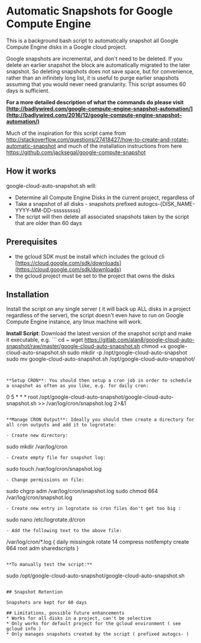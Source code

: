 # Automatic Snapshots for Google Compute Engine

This is a background bash script to automatically snapshot all Google Compute Engine disks in a Google cloud project.

Google snapshots are incremental, and don't need to be deleted. If you delete an earlier snapshot the block are automatically migrated to the later snapshot.  So deleting snapshots does not save space, but for convenience, rather than an infinitely long list, it is useful to purge earlier snapshots assuming that you would never need granularity. This script assumes 60 days is sufficient.

**For a more detailed description of what the commands do please visit [http://badlywired.com/google-compute-engine-snapshot-automation/](http://badlywired.com/2016/12/google-compute-engine-snapshot-automation/)**

Much of the inspiration for this script came from http://stackoverflow.com/questions/27418427/how-to-create-and-rotate-automatic-snapshot
and much of the installation instructions from here https://github.com/jacksegal/google-compute-snapshot


## How it works
google-cloud-auto-snapshot.sh will:

- Determine all Compute Engine Disks in the current project, regardless of
- Take a snapshot of all disks - snapshots prefixed autogcs-{DISK_NAME-YYYY-MM-DD-sssssssss}
- The script will then delete all associated snapshots taken by the script that are older than 60 days


## Prerequisites

* the gcloud SDK must be install which includes the gcloud cli [https://cloud.google.com/sdk/downloads](https://cloud.google.com/sdk/downloads)
* the gcloud project must be set to the project that owns the disks

## Installation

Install the script on any single server ( it will back up ALL disks in a project regardless of the server), the script doesn't even have to run on Google Compute Engine instance, any linux machine will work.

**Install Script**: Download the latest version of the snapshot script and make it executable, e.g. ```
cd ~
wget https://gitlab.com/alan8/google-cloud-auto-snapshot/raw/master/google-cloud-auto-snapshot.sh
chmod +x google-cloud-auto-snapshot.sh
sudo mkdir -p /opt/google-cloud-auto-snapshot
sudo mv google-cloud-auto-snapshot.sh /opt/google-cloud-auto-snapshot/
```


**Setup CRON**: You should then setup a cron job in order to schedule a snapshot as often as you like, e.g. for daily cron:
```
0 5 * * * root /opt/google-cloud-auto-snapshot/google-cloud-auto-snapshot.sh >> /var/log/cron/snapshot.log 2>&1
```

**Manage CRON Output**: Ideally you should then create a directory for all cron outputs and add it to logrotate:

- Create new directory:
```
sudo mkdir /var/log/cron
```
- Create empty file for snapshot log:
```
sudo touch /var/log/cron/snapshot.log
```
- Change permissions on file:
```
sudo chgrp adm /var/log/cron/snapshot.log
sudo chmod 664 /var/log/cron/snapshot.log
```
- Create new entry in logrotate so cron files don't get too big :
```
sudo nano /etc/logrotate.d/cron
```
- Add the following text to the above file:
```
/var/log/cron/*.log {
    daily
    missingok
    rotate 14
    compress
    notifempty
    create 664 root adm
    sharedscripts
}
```

**To manually test the script:**
```
sudo /opt/google-cloud-auto-snapshot/google-cloud-auto-snapshot.sh
```

## Snapshot Retention

Snapshots are kept for 60 days

## Limitations, possible future enhancements
* Works for all disks in a project, can't be selective
* Only works for default project for the gcloud environment ( see  gcloud info )
* Only manages snapshots created by the script ( prefixed autogcs- )
